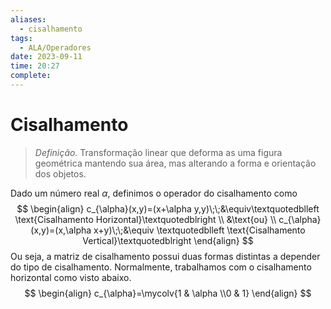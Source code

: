 ```yaml
---
aliases:
  - cisalhamento
tags:
  - ALA/Operadores
date: 2023-09-11
time: 20:27
complete:
---
```

$\newcommand\mycolv[1]{\begin{bmatrix}#1\end{bmatrix}}$
# Cisalhamento

> $\textit{Definição.}$ Transformação linear que deforma as uma figura geométrica mantendo sua área, mas alterando a forma e orientação dos objetos.

Dado um número real $\alpha$, definimos o operador do cisalhamento como
$$
\begin{align}
c_{\alpha}(x,y)=(x+\alpha y,y)\;\;&\equiv\textquotedblleft \text{Cisalhamento Horizontal}\textquotedblright \\
&\text{ou} \\ 
c_{\alpha}(x,y)=(x,\alpha x+y)\;\;&\equiv \textquotedblleft \text{Cisalhamento Vertical}\textquotedblright  
\end{align}
$$
Ou seja, a matriz de cisalhamento possui duas formas distintas a depender do tipo de cisalhamento. Normalmente, trabalhamos com o cisalhamento horizontal como visto abaixo.
$$
\begin{align}
c_{\alpha}=\mycolv{1 & \alpha  \\0 & 1}
\end{align}
$$